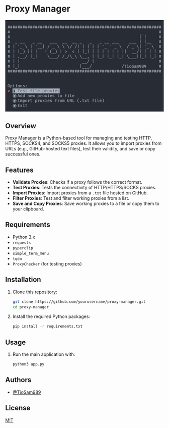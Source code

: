 
# Proxy Manager
![Logo](https://raw.githubusercontent.com/TioSam989/proxyCheckerPython/refs/heads/main/print.png)


## Overview
Proxy Manager is a Python-based tool for managing and testing HTTP, HTTPS, SOCKS4, and SOCKS5 proxies. It allows you to import proxies from URLs (e.g., GitHub-hosted text files), test their validity, and save or copy successful ones.

## Features
- **Validate Proxies**: Checks if a proxy follows the correct format.
- **Test Proxies**: Tests the connectivity of HTTP/HTTPS/SOCKS proxies.
- **Import Proxies**: Import proxies from a `.txt` file hosted on GitHub.
- **Filter Proxies**: Test and filter working proxies from a list.
- **Save and Copy Proxies**: Save working proxies to a file or copy them to your clipboard.

## Requirements
- Python 3.x
- `requests`
- `pyperclip`
- `simple_term_menu`
- `tqdm`
- `ProxyChecker` (for testing proxies)


## Installation
1. Clone this repository:
   ```bash
   git clone https://github.com/yourusername/proxy-manager.git
   cd proxy-manager
2. Install the required Python packages:
    ```bash
    pip install -r requirements.txt

## Usage
1. Run the main application with:
   ```bash
   python3 app.py

## Authors

- [@TioSam989](https://www.github.com/TioSam989)


## License

[MIT](https://github.com/TioSam989/proxyCheckerPython/blob/main/LICENSE)

